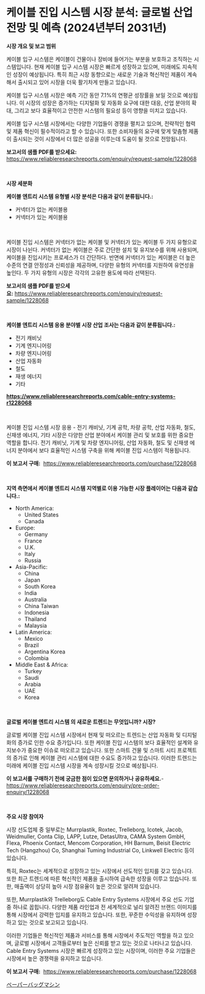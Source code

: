 <p><h1>케이블 진입 시스템 시장 분석: 글로벌 산업 전망 및 예측 (2024년부터 2031년)</h1></p><p><strong>시장 개요 및 보고 범위</strong></p>
<p><p>케이블 입구 시스템은 케이블이 건물이나 장비에 들어가는 부분을 보호하고 조직하는 시스템입니다. 현재 케이블 입구 시스템 시장은 빠르게 성장하고 있으며, 미래에도 지속적인 성장이 예상됩니다. 특히 최근 시장 동향으로는 새로운 기술과 혁신적인 제품이 계속해서 출시되고 있어 시장을 더욱 활기차게 만들고 있습니다.</p><p>케이블 입구 시스템 시장은 예측 기간 동안 7.1%의 연평균 성장률을 보일 것으로 예상됩니다. 이 시장의 성장은 증가하는 디지털화 및 자동화 요구에 대한 대응, 산업 분야의 확대, 그리고 보다 효율적이고 안전한 시스템의 필요성 등이 영향을 미치고 있습니다.</p><p>케이블 입구 시스템 시장에서는 다양한 기업들이 경쟁을 펼치고 있으며, 전략적인 협력 및 제품 혁신이 필수적이라고 할 수 있습니다. 또한 소비자들의 요구에 맞게 맞춤형 제품이 출시되는 것이 시장에서 더 많은 성공을 이루는데 도움이 될 것으로 전망됩니다.</p></p>
<p><strong>보고서의 샘플 PDF를 받으세요:</strong> <a href="https://www.reliableresearchreports.com/enquiry/request-sample/1228068">https://www.reliableresearchreports.com/enquiry/request-sample/1228068</a></p>
<p>&nbsp;</p>
<p><strong>시장 세분화</strong></p>
<p><strong>케이블 엔트리 시스템 유형별 시장 분석은 다음과 같이 분류됩니다.:</strong></p>
<p><ul><li>커넥터가 없는 케이블용</li><li>커넥터가 있는 케이블용</li></ul></p>
<p>&nbsp;</p>
<p><p>케이블 진입 시스템은 커넥터가 없는 케이블 및 커넥터가 있는 케이블 두 가지 유형으로 시장이 나뉜다. 커넥터가 없는 케이블은 주로 간단한 설치 및 유지보수를 위해 사용되며, 케이블을 진입시키는 프로세스가 더 간단하다. 반면에 커넥터가 있는 케이블은 더 높은 수준의 연결 안정성과 신뢰성을 제공하며, 다양한 유형의 커넥터를 지원하여 유연성을 높인다. 두 가지 유형의 시장은 각각의 고유한 용도에 따라 선택된다.</p></p>
<p><strong>보고서의 샘플 PDF를 받으세요:</strong>&nbsp;<a href="https://www.reliableresearchreports.com/enquiry/request-sample/1228068">https://www.reliableresearchreports.com/enquiry/request-sample/1228068</a></p>
<p>&nbsp;</p>
<p><strong> 케이블 엔트리 시스템 응용 분야별 시장 산업 조사는 다음과 같이 분류됩니다.:</strong></p>
<p><ul><li>전기 캐비닛</li><li>기계 엔지니어링</li><li>차량 엔지니어링</li><li>산업 자동화</li><li>철도</li><li>재생 에너지</li><li>기타</li></ul></p>
<p><strong><a href="https://www.reliableresearchreports.com/cable-entry-systems-r1228068">https://www.reliableresearchreports.com/cable-entry-systems-r1228068</a></strong></p>
<p>&nbsp;</p>
<p><p>케이블 진입 시스템 시장 응용 - 전기 캐비닛, 기계 공학, 차량 공학, 산업 자동화, 철도, 신재생 에너지, 기타 시장은 다양한 산업 분야에서 케이블 관리 및 보호를 위한 중요한 역할을 합니다. 전기 캐비닛, 기계 및 차량 엔지니어링, 산업 자동화, 철도 및 신재생 에너지 분야에서 보다 효율적인 시스템 구축을 위해 케이블 진입 시스템이 적용됩니다.</p></p>
<p><strong>이 보고서 구매:</strong>&nbsp; <a href="https://www.reliableresearchreports.com/purchase/1228068">https://www.reliableresearchreports.com/purchase/1228068</a></p>
<p>&nbsp;</p>
<p><strong>지역 측면에서 케이블 엔트리 시스템 지역별로 이용 가능한 시장 플레이어는 다음과 같습니다.:</strong></p>
<p><ul>
    <li>
        North America:
        <ul>
            <li>United States</li>
            <li>Canada</li>
        </ul>
    </li>
    <li>
        Europe:
        <ul>
            <li>Germany</li>
            <li>France</li>
            <li>U.K.</li>
            <li>Italy</li>
            <li>Russia</li>
        </ul>
    </li>
    <li>
        Asia-Pacific:
        <ul>
            <li>China</li>
            <li>Japan</li>
            <li>South Korea</li>
            <li>India</li>
            <li>Australia</li>
            <li>China Taiwan</li>
            <li>Indonesia</li>
            <li>Thailand</li>
            <li>Malaysia</li>
        </ul>
    </li>
    <li>
        Latin America:
        <ul>
            <li>Mexico</li>
            <li>Brazil</li>
            <li>Argentina Korea</li>
            <li>Colombia</li>
        </ul>
    </li>
    <li>
        Middle East & Africa:
        <ul>
            <li>Turkey</li>
            <li>Saudi</li>
            <li>Arabia</li>
            <li>UAE</li>
            <li>Korea</li>
        </ul>
    </li>
    </ul></p>
<p>&nbsp;</p>
<p><strong>글로벌 케이블 엔트리 시스템 의 새로운 트렌드는 무엇입니까? 시장?</strong></p>
<p><p>글로벌 케이블 진입 시스템 시장에서 현재 및 떠오르는 트렌드는 산업 자동화 및 디지털화의 증가로 인한 수요 증가입니다. 또한 케이블 진입 시스템의 보다 효율적인 설계와 유지보수가 중요한 이슈로 떠오르고 있습니다. 또한 스마트 건물 및 스마트 시티 프로젝트의 증가로 인해 케이블 관리 시스템에 대한 수요도 증가하고 있습니다. 이러한 트렌드는 미래에 케이블 진입 시스템 시장을 계속 성장시킬 것으로 예상됩니다.</p></p>
<p><strong>이 보고서를 구매하기 전에 궁금한 점이 있으면 문의하거나 공유하세요.</strong>- <a href="https://www.reliableresearchreports.com/enquiry/pre-order-enquiry/1228068">https://www.reliableresearchreports.com/enquiry/pre-order-enquiry/1228068</a></p>
<p>&nbsp;</p>
<p><strong>주요 시장 참여자</strong></p>
<p><p>시장 선도업체 중 일부로는 Murrplastik, Roxtec, Trelleborg, Icotek, Jacob, Weidmuller, Conta Clip, LAPP, Lutze, DetasUltra, CAMA System GmbH, Flexa, Phoenix Contact, Mencom Corporation, HH Barnum, Beisit Electric Tech (Hangzhou) Co, Shanghai Tuming Industrial Co, Linkwell Electric 등이 있습니다.</p><p>특히, Roxtec는 세계적으로 성장하고 있는 시장에서 선도적인 입지를 갖고 있습니다. 또한 최근 트렌드에 따른 혁신적인 제품을 출시하여 급속한 성장을 이루고 있습니다. 또한, 매출액이 상당히 높아 시장 점유율이 높은 것으로 알려져 있습니다.</p><p>또한, Murrplastik와 Trelleborg도 Cable Entry Systems 시장에서 주요 선도 기업 중 하나로 꼽힙니다. 다양한 제품 라인업과 전 세계적으로 널리 알려진 브랜드 이미지를 통해 시장에서 강력한 입지를 유지하고 있습니다. 또한, 꾸준한 수익성을 유지하며 성장하고 있는 것으로 보고되고 있습니다.</p><p>이러한 기업들은 혁신적인 제품과 서비스를 통해 시장에서 주도적인 역할을 하고 있으며, 글로벌 시장에서 고객들로부터 높은 신뢰를 받고 있는 것으로 나타나고 있습니다. Cable Entry Systems 시장은 빠르게 성장하고 있는 시장이며, 이러한 주요 기업들은 시장에서 높은 경쟁력을 유지하고 있습니다.</p></p>
<p><strong>이 보고서 구매:</strong>&nbsp;&nbsp;<a href="https://www.reliableresearchreports.com/purchase/1228068">https://www.reliableresearchreports.com/purchase/1228068</a></p>
<p><p><a href="https://github.com/mreklxf44233/Market-Research-Report-List-1/blob/main/975973625018.md">ペーパーバッグマシン</a></p></p>